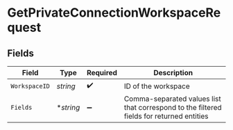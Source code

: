 # GetPrivateConnectionWorkspaceRequest


## Fields

| Field                                                                                    | Type                                                                                     | Required                                                                                 | Description                                                                              |
| ---------------------------------------------------------------------------------------- | ---------------------------------------------------------------------------------------- | ---------------------------------------------------------------------------------------- | ---------------------------------------------------------------------------------------- |
| `WorkspaceID`                                                                            | *string*                                                                                 | :heavy_check_mark:                                                                       | ID of the workspace                                                                      |
| `Fields`                                                                                 | **string*                                                                                | :heavy_minus_sign:                                                                       | Comma-separated values list that correspond to the filtered fields for returned entities |
